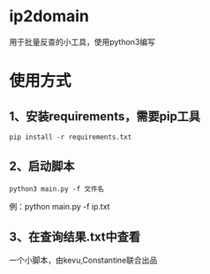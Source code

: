 # ip2domain
用于批量反查的小工具，使用python3编写

# 使用方式
## 1、安装requirements，需要pip工具
```
pip install -r requirements.txt
```

## 2、启动脚本
```
python3 main.py -f 文件名
```
例：python main.py -f ip.txt

## 3、在查询结果.txt中查看

一个小脚本，由kevu,Constantine联合出品
